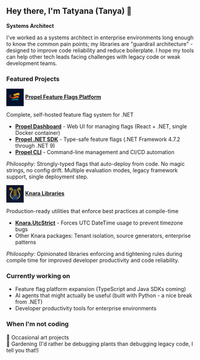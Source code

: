 ## Hey there, I'm Tatyana (Tanya) 👋

**Systems Architect**

I've worked as a systems architect in enterprise environments long enough to know the common pain points; my libraries are "guardrail architecture" - designed to improve code reliability and reduce boilerplate.
I hope my tools can help other tech leads facing challenges with legacy code or weak development teams.

### Featured Projects

<img src="./.github/assets/propel-flags3.png" width="46" height="46" align="center"/> **[Propel Feature Flags Platform](https://github.com/Treiben)** 

Complete, self-hosted feature flag system for .NET
- **[Propel Dashboard](https://github.com/Treiben/propel-dashboard)** - Web UI for managing flags (React + .NET, single Docker container)
- **[Propel .NET SDK](https://github.com/Treiben/propel-feature-flags-csharp)** - Type-safe feature flags (.NET Framework 4.7.2 through .NET 9)
- **[Propel CLI](https://github.com/Treiben/propel-cli)** - Command-line management and CI/CD automation

*Philosophy:* Strongly-typed flags that auto-deploy from code. No magic strings, no config drift. Multiple evaluation modes, legacy framework support, single deployment step.

<img src="./.github/assets/knara-lyre12.png" width="46" height="46" align="center"/> **[Knara Libraries](https://github.com/tasriyan)**

Production-ready utilities that enforce best practices at compile-time
- **[Knara.UtcStrict](https://github.com/tasriyan/Knara.UtcStrict)** - Forces UTC DateTime usage to prevent timezone bugs
- Other Knara packages: Tenant isolation, source generators, enterprise patterns

*Philosophy:* Opinionated libraries enforcing and tightening rules during compile time for improved developer productivity and code reliability.

### Currently working on
- Feature flag platform expansion (TypeScript and Java SDKs coming)
- AI agents that might actually be useful (built with Python - a nice break from .NET)
- Developer productivity tools for enterprise environments

### When I'm not coding
🎨 Occasional art projects  
🌱 Gardening (I'd rather be debugging plants than debugging legacy code, I tell you that!)

